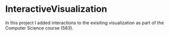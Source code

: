 # InteractiveVisualization

In this project I added interactions to the exisiting visualization as part of the Computer Science course (583).